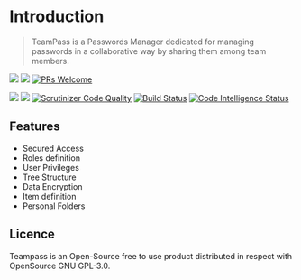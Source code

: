 # Introduction

> TeamPass is a Passwords Manager dedicated for managing passwords in a collaborative way by sharing them among team members.

![](https://img.shields.io/github/stars/nilsteampassnet/TeamPass?style=social)
[![](https://img.shields.io/github/license/nilsteampassnet/teampass)](https://github.com/nilsteampassnet/TeamPass/blob/master/LICENSE)
[![PRs Welcome](https://img.shields.io/badge/PRs-welcome-brightgreen.svg?style=flat-square)](https://makeapullrequest.com)

![](https://img.shields.io/github/v/release/nilsteampassnet/Teampass)
![](https://img.shields.io/github/commits-since/nilsteampassnet/teampass/latest)
[![Scrutinizer Code Quality](https://scrutinizer-ci.com/g/nilsteampassnet/TeamPass/badges/quality-score.png?b=master)](https://scrutinizer-ci.com/g/nilsteampassnet/TeamPass/?branch=master)
[![Build Status](https://scrutinizer-ci.com/g/nilsteampassnet/TeamPass/badges/build.png?b=master)](https://scrutinizer-ci.com/g/nilsteampassnet/TeamPass/build-status/master)
[![Code Intelligence Status](https://scrutinizer-ci.com/g/nilsteampassnet/TeamPass/badges/code-intelligence.svg?b=master)](https://scrutinizer-ci.com/code-intelligence)


## Features

- Secured Access
- Roles definition
- User Privileges
- Tree Structure
- Data Encryption
- Item definition
- Personal Folders


## Licence

Teampass is an Open-Source free to use product distributed in respect with OpenSource GNU GPL-3.0.